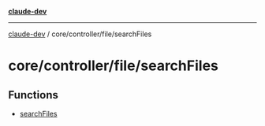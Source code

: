 [**claude-dev**](../../../../README.md)

***

[claude-dev](../../../../README.md) / core/controller/file/searchFiles

# core/controller/file/searchFiles

## Functions

- [searchFiles](functions/searchFiles.md)
